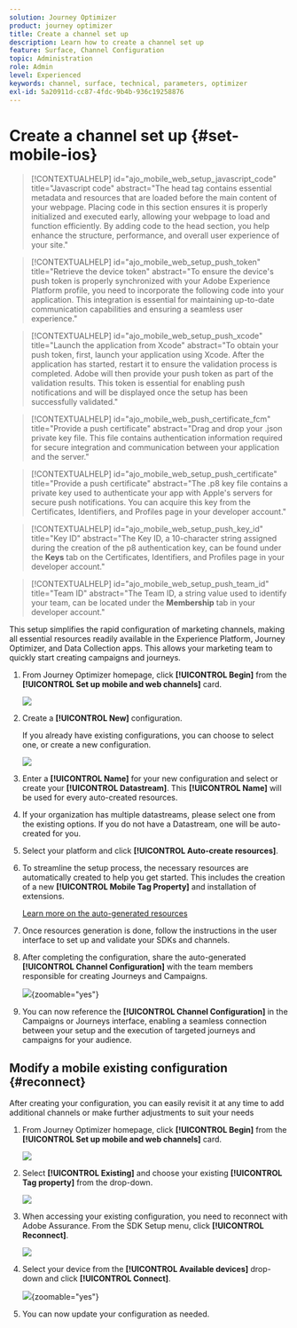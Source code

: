 ```yaml
---
solution: Journey Optimizer
product: journey optimizer
title: Create a channel set up
description: Learn how to create a channel set up
feature: Surface, Channel Configuration
topic: Administration
role: Admin
level: Experienced
keywords: channel, surface, technical, parameters, optimizer
exl-id: 5a20911d-cc87-4fdc-9b4b-936c19258876
---
```

# Create a channel set up {#set-mobile-ios}

>[!CONTEXTUALHELP]
>id="ajo_mobile_web_setup_javascript_code"
>title="Javascript code"
>abstract="The head tag contains essential metadata and resources that are loaded before the main content of your webpage. Placing code in this section ensures it is properly initialized and executed early, allowing your webpage to load and function efficiently. By adding code to the head section, you help enhance the structure, performance, and overall user experience of your site."

>[!CONTEXTUALHELP]
>id="ajo_mobile_web_setup_push_token"
>title="Retrieve the device token"
>abstract="To ensure the device's push token is properly synchronized with your Adobe Experience Platform profile, you need to incorporate the following code into your application. This integration is essential for maintaining up-to-date communication capabilities and ensuring a seamless user experience."

>[!CONTEXTUALHELP]
>id="ajo_mobile_web_setup_push_xcode"
>title="Launch the application from Xcode"
>abstract="To obtain your push token, first, launch your application using Xcode. After the application has started, restart it to ensure the validation process is completed. Adobe will then provide your push token as part of the validation results. This token is essential for enabling push notifications and will be displayed once the setup has been successfully validated."

>[!CONTEXTUALHELP]
>id="ajo_mobile_web_push_certificate_fcm"
>title="Provide a push certificate"
>abstract="Drag and drop your .json private key file. This file contains authentication information required for secure integration and communication between your application and the server."

>[!CONTEXTUALHELP]
>id="ajo_mobile_web_setup_push_certificate"
>title="Provide a push certificate"
>abstract="The .p8 key file contains a private key used to authenticate your app with Apple's servers for secure push notifications. You can acquire this key from the Certificates, Identifiers, and Profiles page in your developer account."

>[!CONTEXTUALHELP]
>id="ajo_mobile_web_setup_push_key_id"
>title="Key ID"
>abstract="The Key ID, a 10-character string assigned during the creation of the p8 authentication key, can be found under the **Keys** tab on the Certificates, Identifiers, and Profiles page in your developer account."

>[!CONTEXTUALHELP]
>id="ajo_mobile_web_setup_push_team_id"
>title="Team ID"
>abstract="The Team ID, a string value used to identify your team, can be located under the **Membership** tab in your developer account."


This setup simplifies the rapid configuration of marketing channels, making all essential resources readily available in the Experience Platform, Journey Optimizer, and Data Collection apps. This allows your marketing team to quickly start creating campaigns and journeys.

1. From Journey Optimizer homepage, click **[!UICONTROL Begin]** from the **[!UICONTROL Set up mobile and web channels]** card.

    ![](assets/guided-setup-config-1.png)

1. Create a **[!UICONTROL New]** configuration.

    If you already have existing configurations, you can choose to select one, or create a new configuration.

    ![](assets/guided-setup-config-2.png)

1. Enter a **[!UICONTROL Name]** for your new configuration and select or create your **[!UICONTROL Datastream]**. This **[!UICONTROL Name]** will be used for every auto-created resources.

1. If your organization has multiple datastreams, please select one from the existing options. If you do not have a Datastream, one will be auto-created for you.

1. Select your platform and click **[!UICONTROL Auto-create resources]**.

1. To streamline the setup process, the necessary resources are automatically created to help you get started. This includes the creation of a new **[!UICONTROL Mobile Tag Property]** and installation of extensions.

    [Learn more on the auto-generated resources](set-mobile-config.md#auto-create-resources)

1. Once resources generation is done, follow the instructions in the user interface to set up and validate your SDKs and channels.

1. After completing the configuration, share the auto-generated **[!UICONTROL Channel Configuration]** with the team members responsible for creating Journeys and Campaigns. 

    ![](assets/guided-setup-config-ios-8.png){zoomable="yes"}

1. You can now reference the **[!UICONTROL Channel Configuration]** in the Campaigns or Journeys interface, enabling a seamless connection between your setup and the execution of targeted journeys and campaigns for your audience.

## Modify a mobile existing configuration {#reconnect}

After creating your configuration, you can easily revisit it at any time to add additional channels or make further adjustments to suit your needs

1. From Journey Optimizer homepage, click **[!UICONTROL Begin]** from the **[!UICONTROL Set up mobile and web channels]** card.

    ![](assets/guided-setup-config-1.png)

1. Select **[!UICONTROL Existing]** and choose your existing **[!UICONTROL Tag property]** from the drop-down.

    ![](assets/guided-setup-config-ios-9.png)

1. When accessing your existing configuration, you need to reconnect with Adobe Assurance. From the SDK Setup menu, click **[!UICONTROL Reconnect]**.

    ![](assets/guided-setup-config-ios-10.png)

1. Select your device from the **[!UICONTROL Available devices]** drop-down and click **[!UICONTROL Connect]**.

    ![](assets/guided-setup-config-ios-11.png){zoomable="yes"}

1. You can now update your configuration as needed.
